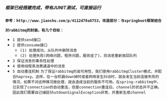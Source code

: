 ##### 框架已经搭建完成，带有JUNIT测试，可直接运行

**`参考：http://www.jianshu.com/p/4112d78a8753，改造部分：与springboot框架结合`**



__`对rabbitmq的封装，有几个目标：`__
- `1 提供send接口`
- `2 提供consume接口`
    - `(1) 处理成功，从队列中删除消息`
    - `(2) 处理失败(网络问题，程序问题，服务挂了)，将消息重新放回队列`
- `3 保证消息的事务性处理`
- `4 使用线程来消费通道中的消息`
- `5 自动重连机制`
  `为了保证rabbitmq的高可用性，我们使用rabbitmqCluster模式，并配合haproxy。这样，在一台机器down掉时或者网络发生抖动时，就会发生当前连接失败的情况，如果不对这种情况做处理，就会造成当前的服务不可用。在spring-rabbitmq中，已实现了connection的自动重连，但是connection重连后，channel的状态并不正确。因此我们需要自己捕捉ShutdownSignalException异常，并重新生成channel`
  